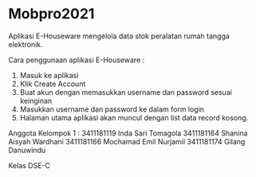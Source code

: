 # Mobpro2021
Aplikasi E-Houseware mengelola data stok peralatan rumah tangga elektronik.

Cara penggunaan aplikasi E-Houseware :
1. Masuk ke aplikasi
2. Klik Create Account
3. Buat akun dengan memasukkan username dan password sesuai keinginan
4. Masukkan username dan password ke dalam form login
5. Halaman utama aplikasi akan muncul dengan list data record kosong.


Anggota Kelompok 1 :
3411181119 Inda Sari Tomagola
3411181164 Shanina Aisyah Wardhani
3411181166 Mochamad Emil Nurjamil
3411181174 Gilang Danuwindu

Kelas DSE-C

